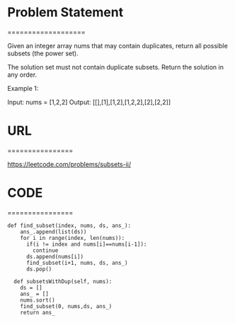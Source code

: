 

# Problem Statement
===================

Given an integer array nums that may contain duplicates, return all possible subsets (the power set).

The solution set must not contain duplicate subsets. Return the solution in any order.

 

Example 1:

Input: nums = [1,2,2]
Output: [[],[1],[1,2],[1,2,2],[2],[2,2]]

# URL
================

https://leetcode.com/problems/subsets-ii/

# CODE
================
```
def find_subset(index, nums, ds, ans_):
    ans_.append(list(ds))
    for i in range(index, len(nums)):
      if(i != index and nums[i]==nums[i-1]):
        continue
      ds.append(nums[i])
      find_subset(i+1, nums, ds, ans_)
      ds.pop()
        
  def subsetsWithDup(self, nums):
    ds = []
    ans_ = []
    nums.sort()
    find_subset(0, nums,ds, ans_)
    return ans_
```